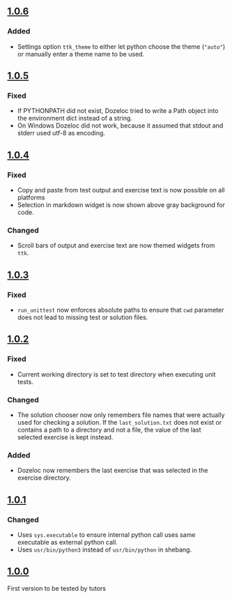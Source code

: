 ## [1.0.6]

### Added

* Settings option `ttk_theme` to either let python choose the theme (`"auto"`) or manually enter a theme name to be used.

## [1.0.5]

### Fixed

* If PYTHONPATH did not exist, Dozeloc tried to write a Path object into the environment dict instead of a string.
* On Windows Dozeloc did not work, because it assumed that stdout and stderr used utf-8 as encoding.

## [1.0.4]

### Fixed

* Copy and paste from test output and exercise text is now possible on all platforms
* Selection in markdown widget is now shown above gray background for code.

### Changed

* Scroll bars of output and exercise text are now themed widgets from `ttk`.

## [1.0.3]

### Fixed

* `run_unittest` now enforces absolute paths to ensure that `cwd` parameter does not lead to missing test or solution files.

## [1.0.2]

### Fixed

* Current working directory is set to test directory when executing unit tests.

### Changed

* The solution chooser now only remembers file names that were actually used for checking a solution. If the `last_solution.txt` does not exist or contains a path to a directory and not a file, the value of the last selected exercise is kept instead.

### Added

* Dozeloc now remembers the last exercise that was selected in the exercise directory.

## [1.0.1]

### Changed

* Uses `sys.executable` to ensure internal python call uses same executable as external python call.
* Uses `usr/bin/python3` instead of `usr/bin/python` in shebang.

## [1.0.0]

First version to be tested by tutors

[1.0.6]: https://github.com/CSchoel/dozeloc/compare/v1.0.5..v1.0.6
[1.0.5]: https://github.com/CSchoel/dozeloc/compare/v1.0.4..v1.0.5
[1.0.4]: https://github.com/CSchoel/dozeloc/compare/v1.0.3..v1.0.4
[1.0.3]: https://github.com/CSchoel/dozeloc/compare/v1.0.2..v1.0.3
[1.0.2]: https://github.com/CSchoel/dozeloc/compare/v1.0.1..v1.0.2
[1.0.1]: https://github.com/CSchoel/dozeloc/compare/v1.0.0..v1.0.1
[1.0.0]: https://github.com/CSchoel/dozeloc/releases/tag/v1.0.0
